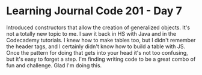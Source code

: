 # Learning Journal Code 201 - Day 7

Introduced constructors that allow the creation of generalized objects. It's not a totally new topic to me. I saw it back in HS with Java and in the Codecademy tutorials. I knew how to make tables too, but I didn't remember the header tags, and I certainly didn't know how to build a table with JS. Once the pattern for doing that gets into your head it's not too confusing, but it's easy to forget a step. I'm finding writing code to be a great combo of fun and challenge. Glad I'm doing this.
